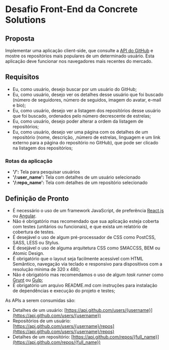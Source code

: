 # Desafio Front-End da Concrete Solutions

## Proposta  
Implementar uma aplicação client-side, que consulte a [API do GitHub](https://developer.github.com/v3/) e mostre os repositórios mais populares de um determinado usuário. Esta aplicação deve funcionar nos navegadores mais recentes do mercado.

## Requisitos

* Eu, como usuário, desejo buscar por um usuário do GitHub;
* Eu, como usuário, desejo ver os detalhes desse usuário que foi buscado (número de seguidores, número de seguidos, imagem do avatar, e-mail e bio);
* Eu, como usuário, desejo ver a listagem dos repositórios desse usuário que foi buscado, ordenados pelo número decrescente de estrelas;
* Eu, como usuário, desejo poder alterar a ordem da listagem de repositórios;
* Eu, como usuário, desejo ver uma página com os detalhes de um repositório (nome, descrição, ,número de estrelas, linguagem e um link externo para a página do repositório no GitHub), que pode ser clicado na listagem dos repositórios;

### Rotas da aplicação

* **'/':** Tela para pesquisar usuários
* **'/:user_name':** Tela com detalhes de um usuário selecionado
* **'/:repo_name':** Tela com detalhes de um repositório selecionado

## Definição de Pronto

* É necessário o uso de um framework JavaScript, de preferência [React.js](https://facebook.github.io/react/) ou [Angular](https://angular.io/).
* Não é obrigatório mas recomendado que sua aplicação esteja coberta com testes (unitários ou funcionais), e que exista um relatório de cobertura de testes.
* É desejável o uso de algum pré-processador de CSS como PostCSS, SASS, LESS ou Stylus.
* É desejável o uso de alguma arquitetura CSS como SMACCSS, BEM ou Atomic Design.
* É obrigatório que o layout seja facilmente acessível com HTML Semântico, navegação via teclado e responsivo para dispositivos com a resolução mínima de 320 x 480;
* Não é obrigatório mas recomendamos o uso de algum *task runner* como [Grunt](http://gruntjs.com/) ou [Gulp](http://gulpjs.com/);
* É obrigatório um arquivo README.md com instruções para instalação de dependências e execução do projeto e testes;

As APIs a serem consumidas são:
* Detalhes de um usuário: [https://api.github.com/users/{username}](https://api.github.com/users/{username})
* Repositórios de um usuário: [https://api.github.com/users/{username}/repos](https://api.github.com/users/{username}/repos)
* Detalhes de um repositório: [https://api.github.com/repos/{full_name}](https://api.github.com/repos/{full_name})
